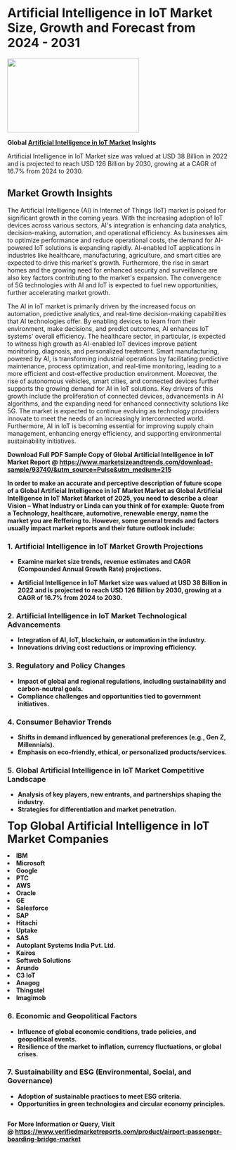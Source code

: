 <H1>Artificial Intelligence in IoT Market Size, Growth and Forecast from 2024 - 2031</H1><img class="aligncenter size-medium wp-image-584254" src="https://thirdeyenews.in/wp-content/uploads/2024/09/Global-Market-Research-300x168.jpeg" alt="" width="300" height="168" /><p><strong>Global&nbsp;<a href="https://www.marketsizeandtrends.com/download-sample/93740/&amp;utm_source=Pulse&amp;utm_medium=215">Artificial Intelligence in IoT Market</a> Insights</strong></p><p>Artificial Intelligence in IoT Market size was valued at USD 38 Billion in 2022 and is projected to reach USD 126 Billion by 2030, growing at a CAGR of 16.7% from 2024 to 2030.</p><p><h2>Market Growth Insights</h2> <p>The Artificial Intelligence (AI) in Internet of Things (IoT) market is poised for significant growth in the coming years. With the increasing adoption of IoT devices across various sectors, AI's integration is enhancing data analytics, decision-making, automation, and operational efficiency. As businesses aim to optimize performance and reduce operational costs, the demand for AI-powered IoT solutions is expanding rapidly. AI-enabled IoT applications in industries like healthcare, manufacturing, agriculture, and smart cities are expected to drive this market's growth. Furthermore, the rise in smart homes and the growing need for enhanced security and surveillance are also key factors contributing to the market's expansion. The convergence of 5G technologies with AI and IoT is expected to fuel new opportunities, further accelerating market growth.</p> <p><strong></strong></p> <p>The AI in IoT market is primarily driven by the increased focus on automation, predictive analytics, and real-time decision-making capabilities that AI technologies offer. By enabling devices to learn from their environment, make decisions, and predict outcomes, AI enhances IoT systems' overall efficiency. The healthcare sector, in particular, is expected to witness high growth as AI-enabled IoT devices improve patient monitoring, diagnosis, and personalized treatment. Smart manufacturing, powered by AI, is transforming industrial operations by facilitating predictive maintenance, process optimization, and real-time monitoring, leading to a more efficient and cost-effective production environment. Moreover, the rise of autonomous vehicles, smart cities, and connected devices further supports the growing demand for AI in IoT solutions. Key drivers of this growth include the proliferation of connected devices, advancements in AI algorithms, and the expanding need for enhanced connectivity solutions like 5G. The market is expected to continue evolving as technology providers innovate to meet the needs of an increasingly interconnected world. Furthermore, AI in IoT is becoming essential for improving supply chain management, enhancing energy efficiency, and supporting environmental sustainability initiatives. <p><strong></p><p><span class=""><strong>Download Full PDF Sample Copy of Global Artificial Intelligence in IoT Market Report</strong> @ <a href="https://www.marketsizeandtrends.com/download-sample/93740/&amp;utm_source=Pulse&amp;utm_medium=215" target="_blank">https://www.marketsizeandtrends.com/download-sample/93740/&amp;utm_source=Pulse&amp;utm_medium=215</a></span></p><p>In order to make an accurate and perceptive description of future scope of a Global&nbsp;Artificial Intelligence in IoT Market Market as Global&nbsp;Artificial Intelligence in IoT Market Market of 2025, you need to describe a clear Vision &ndash; What Industry or Linda can you think of for example: Quote from a Technology, healthcare, automotive, renewable energy, name the market you are Reffering to. However, some general trends and factors usually impact market reports and their future outlook include:</p><h3>1.&nbsp;<strong>Artificial Intelligence in IoT Market Growth Projections</strong></h3><ul><li>Examine market size trends, revenue estimates and CAGR (Compounded Annual Growth Rate) projections.</li><li><p>Artificial Intelligence in IoT Market size was valued at USD 38 Billion in 2022 and is projected to reach USD 126 Billion by 2030, growing at a CAGR of 16.7% from 2024 to 2030.</p></li></ul><h3>2.&nbsp;<strong>Artificial Intelligence in IoT Market Technological Advancements</strong></h3><ul><li>Integration of AI, IoT, blockchain, or automation in the industry.</li><li>Innovations driving cost reductions or improving efficiency.</li></ul><h3>3.&nbsp;<strong>Regulatory and Policy Changes</strong></h3><ul><li>Impact of global and regional regulations, including sustainability and carbon-neutral goals.</li><li>Compliance challenges and opportunities tied to government initiatives.</li></ul><h3>4.&nbsp;<strong>Consumer Behavior Trends</strong></h3><ul><li>Shifts in demand influenced by generational preferences (e.g., Gen Z, Millennials).</li><li>Emphasis on eco-friendly, ethical, or personalized products/services.</li></ul><h3>5.&nbsp;<strong>Global Artificial Intelligence in IoT Market Competitive Landscape</strong></h3><ul><li>Analysis of key players, new entrants, and partnerships shaping the industry.</li><li>Strategies for differentiation and market penetration.</li></ul><p data-pm-slice="1 1 []"><span style="color: inherit; font-family: inherit; font-size: 25px;">Top Global Artificial Intelligence in IoT Market Companies</span></p><div class="" data-test-id=""><p><li>IBM</li><li> Microsoft</li><li> Google</li><li> PTC</li><li> AWS</li><li> Oracle</li><li> GE</li><li> Salesforce</li><li> SAP</li><li> Hitachi</li><li> Uptake</li><li> SAS</li><li> Autoplant Systems India Pvt. Ltd.</li><li> Kairos</li><li> Softweb Solutions</li><li> Arundo</li><li> C3 IoT</li><li> Anagog</li><li> Thingstel</li><li> Imagimob</li></p></div><h3>6.&nbsp;<strong>Economic and Geopolitical Factors</strong></h3><ul><li>Influence of global economic conditions, trade policies, and geopolitical events.</li><li>Resilience of the market to inflation, currency fluctuations, or global crises.</li></ul><h3>7.&nbsp;<strong>Sustainability and ESG (Environmental, Social, and Governance)</strong></h3><ul><li>Adoption of sustainable practices to meet ESG criteria.</li><li>Opportunities in green technologies and circular economy principles.</li></ul><h2><strong style="font-size: 14px;">For More Information or Query, Visit @&nbsp;</strong><a style="background-color: #ffffff; font-size: 14px;" href="https://www.marketsizeandtrends.com/report/artificial-intelligence-in-iot-market/" target="_blank">https://www.verifiedmarketreports.com/product/airport-passenger-boarding-bridge-market</a></h2>
